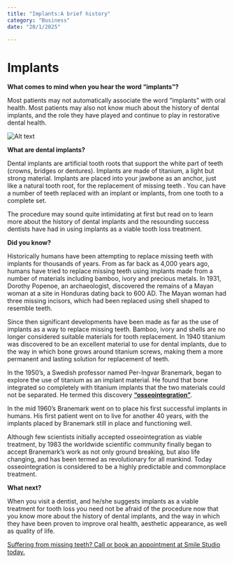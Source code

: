 ```yaml
---
title: "Implants:A brief history"
category: "Business"
date: "20/1/2025"

---
```



# Implants 

**What comes to mind when you hear the word “implants”?** 

Most patients may not automatically associate the word “implants” with oral health. Most patients may also not know much about the history of dental implants, and the role they have played and continue to play in restorative dental health.


![Alt text](/homepageblur.jpg)

**What are dental implants?**

Dental implants are artificial tooth roots that support the white part of teeth (crowns, bridges or dentures). Implants are made of titanium, a light but strong material. Implants are placed into your jawbone as an anchor, just like a natural tooth root, for the replacement of missing teeth . You can have a number of teeth replaced with an implant or implants, from one tooth to a complete set. 


The procedure may sound quite intimidating at first but read on to learn more about the history of dental implants and the resounding success dentists have had in using implants as a viable tooth loss treatment. 

**Did you know?**

Historically humans have been attempting to replace missing teeth with implants for thousands of years. From as far back as 4,000 years ago, humans have tried to replace missing teeth using implants made from a number of materials including bamboo, ivory and precious metals. In 1931, Dorothy Popenoe, an archaeologist, discovered the remains of a Mayan woman at a site in Honduras dating back to 600 AD. The Mayan woman had three missing incisors, which had been replaced using shell shaped to resemble teeth. 

Since then significant developments have been made as far as the use of implants as a way to replace missing teeth. Bamboo, ivory and shells are no longer considered suitable materials for tooth replacement. In 1940 titanium was discovered to be an excellent material to use for dental implants, due to the way in which bone grows around titanium screws, making them a more permanent and lasting solution for replacement of teeth.

In the 1950’s, a Swedish professor named Per-Ingvar Branemark, began to explore the use of titanium as an implant material. He found that bone integrated so completely with titanium implants that the two materials could not be separated. He termed this discovery **[“osseointegration”](https://en.m.wikipedia.org/wiki/Osseointegration)**.

In the mid 1960’s Branemark went on to place his first successful implants in humans. His first patient went on to live for another 40 years, with the implants placed by Branemark still in place and functioning well.

Although few scientists initially accepted osseointegration as viable treatment, by 1983 the worldwide scientific community finally began to accept Branemark’s work as not only ground breaking, but also life changing, and has been termed as revolutionary for all mankind. Today osseointegration is considered to be a highly predictable and commonplace treatment.



**What next?**

When you visit a dentist, and he/she suggests implants as a viable treatment for tooth loss you need not be afraid of the procedure now that you know more about the history of dental implants, and the way in which they have been proven to improve oral health, aesthetic appearance, as well as quality of life.

[Suffering from missing teeth? Call or book an appointment at Smile Studio today.](/book)